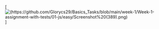 [![(https://github.com/Glorycs29/Basics_Tasks/blob/main/week-1/Week-1-assignment-with-tests/01-js/easy/Screenshot%20(389).png)]()]
